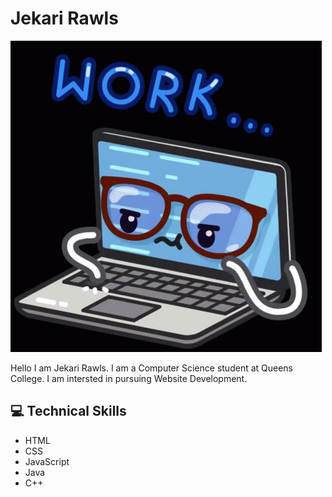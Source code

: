# Jekari Rawls
<img src="images/work-computer.gif" alt="Computer gif">

Hello I am Jekari Rawls. I am a Computer Science student at Queens College. I am intersted in pursuing Website Development.

## 💻 Technical Skills
* HTML
* CSS
* JavaScript
* Java
* C++




<!--
**Jekari99/Jekari99** is a ✨ _special_ ✨ repository because its `README.md` (this file) appears on your GitHub profile.

Here are some ideas to get you started:

- 🔭 I’m currently working on ...
- 🌱 I’m currently learning ...
- 👯 I’m looking to collaborate on ...
- 🤔 I’m looking for help with ...
- 💬 Ask me about ...
- 📫 How to reach me: ...
- 😄 Pronouns: ...
- ⚡ Fun fact: ...
-->
